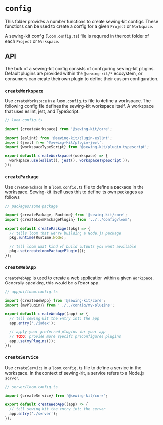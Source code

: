 # `config`

This folder provides a number functions to create sewing-kit configs. These functions can be used to create a config for a given `Project` or `Workspace`.

A sewing-kit config (`loom.config.ts`) file is required in the root folder of each `Project` or `Workspace`.

## API

The bulk of a sewing-kit config consists of configuring sewing-kit plugins. Default plugins are provided within the `@sewing-kit/*` ecosystem, or consumers can create their own plugin to define their custom configuration.

### `createWorkspace`

Use `createWorkspace` in a `loom.config.ts` file to define a workspace. The following config file defines the sewing-kit workspace itself. A workspace that uses eslint, jest, and TypeScript.

```js
// loom.config.ts

import {createWorkspace} from '@sewing-kit/core';

import {eslint} from '@sewing-kit/plugin-eslint';
import {jest} from '@sewing-kit/plugin-jest';
import {workspaceTypeScript} from '@sewing-kit/plugin-typescript';

export default createWorkspace((workspace) => {
  workspace.use(eslint(), jest(), workspaceTypeScript());
});
```

### `createPackage`

Use `createPackage` in a `loom.config.ts` file to define a package in the workspace. Sewing-kit itself uses this to define its own packages as follows:

```js
// packages/some-package

import {createPackage, Runtime} from '@sewing-kit/core';
import {createLoomPackagePlugin} from '../../config/loom';

export default createPackage((pkg) => {
  // tells loom that we're building a Node.js package
  pkg.runtime(Runtime.Node);

  // tell loom what kind of build outputs you want available
  pkg.use(createLoomPackagePlugin());
});
```

### `createWebApp`

`createWebApp` is used to create a web application within a given `Workspace`. Generally speaking, this would be a React app.

```js
// app/ui/loom.config.ts

import {createWebApp} from '@sewing-kit/core';
import {myPlugins} from '../../config/my-plugins';

export default createWebApp((app) => {
  // tell sewing-kit the entry into the app
  app.entry('./index');

  // apply your preferred plugins for your app
  // TODO: provide more specifc preconfigured plugins
  app.use(myPlugins());
});
```

### `createService`

Use `createService` in a `loom.config.ts` file to define a service in the workspace. In the context of sewing-kit, a service refers to a Node.js server.

```js
// server/loom.config.ts

import {createService} from '@sewing-kit/core';

export default createWebApp((app) => {
  // tell sewing-kit the entry into the server
  app.entry('./server');
});
```
